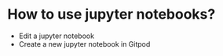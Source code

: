 # How to use jupyter notebooks?

* Edit a jupyter notebook
* Create a new jupyter notebook in Gitpod